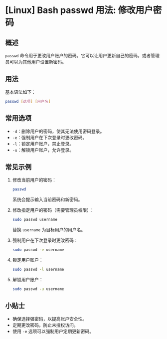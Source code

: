 # [Linux] Bash passwd 用法: 修改用户密码

## 概述
`passwd` 命令用于更改用户账户的密码。它可以让用户更新自己的密码，或者管理员可以为其他用户设置新密码。

## 用法
基本语法如下：
```bash
passwd [选项] [用户名]
```

## 常用选项
- `-d`：删除用户的密码，使其无法使用密码登录。
- `-e`：强制用户在下次登录时更改密码。
- `-l`：锁定用户账户，禁止登录。
- `-u`：解锁用户账户，允许登录。

## 常见示例
1. 修改当前用户的密码：
   ```bash
   passwd
   ```
   系统会提示输入当前密码和新密码。

2. 修改指定用户的密码（需要管理员权限）：
   ```bash
   sudo passwd username
   ```
   替换 `username` 为目标用户的用户名。

3. 强制用户在下次登录时更改密码：
   ```bash
   sudo passwd -e username
   ```

4. 锁定用户账户：
   ```bash
   sudo passwd -l username
   ```

5. 解锁用户账户：
   ```bash
   sudo passwd -u username
   ```

## 小贴士
- 确保选择强密码，以提高账户安全性。
- 定期更改密码，防止未授权访问。
- 使用 `-e` 选项可以强制用户定期更新密码。